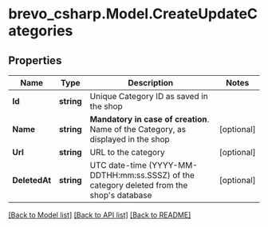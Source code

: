 # brevo_csharp.Model.CreateUpdateCategories
## Properties

Name | Type | Description | Notes
------------ | ------------- | ------------- | -------------
**Id** | **string** | Unique Category ID as saved in the shop  | 
**Name** | **string** | **Mandatory in case of creation**. Name of the Category, as displayed in the shop  | [optional] 
**Url** | **string** | URL to the category | [optional] 
**DeletedAt** | **string** | UTC date-time (YYYY-MM-DDTHH:mm:ss.SSSZ) of the category deleted from the shop&#39;s database | [optional] 

[[Back to Model list]](../README.md#documentation-for-models) [[Back to API list]](../README.md#documentation-for-api-endpoints) [[Back to README]](../README.md)

